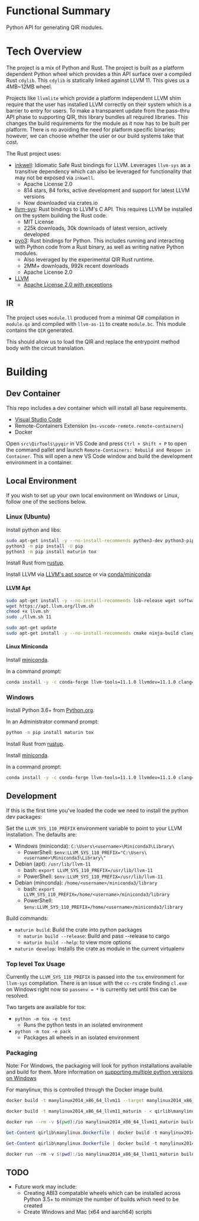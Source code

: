 # Functional Summary

Python API for generating QIR modules.

# Tech Overview

The project is a mix of Python and Rust. The project is built as a platform dependent Python wheel which provides a thin API surface over a compiled Rust `cdylib`. This `cdylib` is statically linked against LLVM 11. This gives us a 4MB~12MB wheel.

Projects like `llvmlite` which provide a platform independent LLVM shim require that the user has installed LLVM correctly on their system which is a barrier to entry for users.
To make a transparent update from the pass-thru API phase to supporting QIR, this library bundles all required libraries.
This changes the build requirements for the module as it now has to be built per platform. There is no avoiding the need for platform specific binaries; however, we can choose whether the user or our build systems take that cost.

The Rust project uses:
- [inkwell](https://github.com/TheDan64/inkwell): Idiomatic Safe Rust bindings for LLVM. Leverages `llvm-sys` as a transitive dependency which can also be leveraged for functionality that may not be exposed via `inkwell`.
  - Apache License 2.0
  - 814 stars, 84 forks, active development and support for latest LLVM versions
  - Now downloaded via crates.io
- [llvm-sys](https://gitlab.com/taricorp/llvm-sys.rs): Rust bindings to LLVM's C API. This requires LLVM be installed on the system building the Rust code.
  - MIT License
  - 225k downloads, 30k downloads of latest version, actively developed
- [pyo3](https://github.com/pyo3/pyo3): Rust bindings for Python. This includes running and interacting with Python code from a Rust binary, as well as writing native Python modules.
  - Also leveraged by the experimental QIR Rust runtime.
  - 2MM+ downloads, 992k recent downloads
  - Apache License 2.0
- [LLVM](https://llvm.org)
  - [Apache License 2.0 with exceptions](https://releases.llvm.org/11.0.0/LICENSE.TXT)

## IR

The project uses `module.ll` produced from a minimal Q# compilation in `module.qs` and compiled with `llvm-as-11` to create `module.bc`. This module contains the `QIR` generated.

This should allow us to load the QIR and replace the entrypoint method body with the circuit translation.

# Building

## Dev Container

This repo includes a dev container which will install all base requirements.

- [Visual Studio Code](https://code.visualstudio.com/)
- Remote-Containers Extension (`ms-vscode-remote.remote-containers`)
- Docker

Open `src\QirTools\pyqir` in VS Code and press `Ctrl + Shift + P` to open the command pallet and launch `Remote-Containers: Rebuild and Reopen in Container`. This will open a new VS Code window and build the development environment in a container.

## Local Environment

If you wish to set up your own local environment on Windows or Linux, follow one of the sections below.

### Linux (Ubuntu)

Install python and libs:

```bash
sudo apt-get install -y --no-install-recommends python3-dev python3-pip
python3 -m pip install -U pip
python3 -m pip install maturin tox
```

Install Rust from [rustup](https://rustup.rs/).

Install LLVM via [LLVM's apt source](#llvm-apt) or via [conda/miniconda](#linux-miniconda):

#### LLVM Apt

```bash
sudo apt-get install -y --no-install-recommends lsb-release wget software-properties-common
wget https://apt.llvm.org/llvm.sh
chmod +x llvm.sh
sudo ./llvm.sh 11

sudo apt-get update
sudo apt-get install -y --no-install-recommends cmake ninja-build clang-11 clang-tidy-11 build-essential
```

#### Linux Miniconda

Install [miniconda](https://docs.conda.io/en/latest/miniconda.html#latest-miniconda-installer-links).

In a command prompt:

```bash
conda install -y -c conda-forge llvm-tools=11.1.0 llvmdev=11.1.0 clang=11.1.0 cmake=3.20.4 ninja=1.10.2
```

### Windows

Install Python 3.6+ from [Python.org](https://www.python.org/downloads/).

In an Administrator command prompt:

```bash
python -m pip install maturin tox
```

Install Rust from [rustup](https://rustup.rs/).

Install [miniconda](https://docs.conda.io/en/latest/miniconda.html#latest-miniconda-installer-links).

In a command prompt:

```bash
conda install -y -c conda-forge llvm-tools=11.1.0 llvmdev=11.1.0 clang=11.1.0 cmake=3.20.4 ninja=1.10.2
```

## Development

If this is the first time you've loaded the code we need to install the python dev packages:

Set the `LLVM_SYS_110_PREFIX` environment variable to point to your LLVM installation. The defaults are:
- Windows (miniconda): `C:\Users\<username>\Miniconda3\Library\`
  - PowerShell: `$env:LLVM_SYS_110_PREFIX="C:\Users\<username>\Miniconda3\Library\"`
- Debian (apt): `/usr/lib/llvm-11`
  - bash: `export LLVM_SYS_110_PREFIX=/usr/lib/llvm-11`
  - PowerShell: `$env:LLVM_SYS_110_PREFIX=/usr/lib/llvm-11`
- Debian (minconda): `/home/<username>/miniconda3/library`
  - bash: `export LLVM_SYS_110_PREFIX=/home/<username>/miniconda3/library`
  - PowerShell: `$env:LLVM_SYS_110_PREFIX=/home/<username>/miniconda3/library`

Build commands:
- `maturin build`: Build the crate into python packages
  - `maturin build --release`: Build and pass --release to cargo
  - `maturin build --help`: to view more options
- `maturin develop`: Installs the crate as module in the current virtualenv

### Top level Tox Usage

Currently the `LLVM_SYS_110_PREFIX` is passed into the `tox` environment for `llvm-sys` compilation. There is an issue with the `cc-rs` crate finding `cl.exe` on Windows right now so `passenv = *` is currently set until this can be resolved.

Two targets are available for tox:
- `python -m tox -e test`
  - Runs the python tests in an isolated environment
- `python -m tox -e pack`
  - Packages all wheels in an isolated environment

### Packaging

Note: For Windows, the packaging will look for python installations available and build for them. More information on [supporting multiple python versions on Windows](https://tox.readthedocs.io/en/latest/developers.html?highlight=windows#multiple-python-versions-on-windows)

For manylinux, this is controlled through the Docker image build.

```bash
docker build -t manylinux2014_x86_64_llvm11 --target manylinux2014_x86_64_llvm - < qirlib\manylinux.Dockerfile

docker build -t manylinux2014_x86_64_llvm11_maturin - < qirlib\manylinux.Dockerfile

docker run --rm -v $(pwd):/io manylinux2014_x86_64_llvm11_maturin build --release
```

```powershell
Get-Content qirlib\manylinux.Dockerfile | docker build -t manylinux2014_x86_64_llvm11 --target manylinux2014_x86_64_llvm -

Get-Content qirlib\manylinux.Dockerfile | docker build -t manylinux2014_x86_64_llvm11_maturin -

docker run --rm -v $(pwd):/io manylinux2014_x86_64_llvm11_maturin build --release
```

## TODO

 - Future work may include:
   - Creating ABI3 compatable wheels which can be installed across Python 3.5+ to minimize the number of builds which need to be created
   - Create Windows and Mac (x64 and aarch64) scripts
